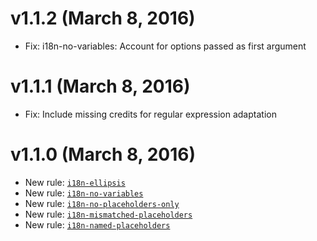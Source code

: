 v1.1.2 (March 8, 2016)
======================

- Fix: i18n-no-variables: Account for options passed as first argument

v1.1.1 (March 8, 2016)
======================

- Fix: Include missing credits for regular expression adaptation

v1.1.0 (March 8, 2016)
======================

- New rule: [`i18n-ellipsis`](docs/rules/i18n-ellipsis.md)
- New rule: [`i18n-no-variables`](docs/rules/i18n-no-variables.md)
- New rule: [`i18n-no-placeholders-only`](docs/rules/i18n-no-placeholders-only.md)
- New rule: [`i18n-mismatched-placeholders`](docs/rules/i18n-mismatched-placeholders.md)
- New rule: [`i18n-named-placeholders`](docs/rules/i18n-named-placeholders.md)
